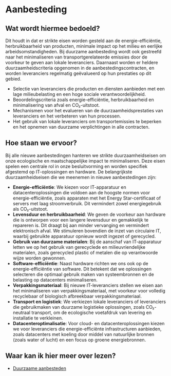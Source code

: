 # Aanbesteding

## Wat wordt hiermee bedoeld?
Dit houdt in dat er strikte eisen worden gesteld aan de energie-efficiëntie, herbruikbaarheid van producten, minimale impact op het milieu en eerlijke arbeidsomstandigheden. Bij duurzame aanbesteding wordt ook gestreefd naar het minimaliseren van transportgerelateerde emissies door de voorkeur te geven aan lokale leveranciers. Daarnaast worden er heldere duurzaamheidscriteria opgenomen in de aanbestedingscontracten, en worden leveranciers regelmatig geëvalueerd op hun prestaties op dit gebied.

- Selectie van leveranciers die producten en diensten aanbieden met een lage milieubelasting en een hoge sociale verantwoordelijkheid.
- Beoordelingscriteria zoals energie-efficiëntie, herbruikbaarheid en minimalisering van afval en CO₂-uitstoot.
- Mechanismen voor het evalueren van de duurzaamheidsprestaties van leveranciers en het verbeteren van hun processen.
- Het gebruik van lokale leveranciers om transportemissies te beperken en het opnemen van duurzame verplichtingen in alle contracten.

## Hoe staan we ervoor? 
Bij alle nieuwe aanbestedingen hanteren we strikte duurzaamheidseisen om onze ecologische en maatschappelijke impact te minimaliseren. Deze eisen spelen een centrale rol in onze besluitvorming en worden specifiek afgestemd op IT-oplossingen en hardware. De belangrijkste duurzaamheidseisen die we meenemen in nieuwe aanbestedingen zijn:

- **Energie-efficiëntie**: We kiezen voor IT-apparatuur en datacenteroplossingen die voldoen aan de hoogste normen voor energie-efficiëntie, zoals apparaten met het Energy Star-certificaat of servers met laag stroomverbruik. Dit vermindert zowel energiegebruik als CO₂-uitstoot.
- **Levensduur en herbruikbaarheid**: We geven de voorkeur aan hardware die is ontworpen voor een langere levensduur en gemakkelijk te repareren is. Dit draagt bij aan minder vervanging en vermindert elektronisch afval. We stimuleren bovendien de inzet van circulaire IT, waarbij gebruikte apparatuur opnieuw wordt ingezet of gerecycled.
- **Gebruik van duurzame materialen**: Bij de aanschaf van IT-apparatuur letten we op het gebruik van gerecyclede en milieuvriendelijke materialen, zoals gerecycled plastic of metalen die op verantwoorde wijze worden gewonnen.
- **Software-efficiëntie**: Naast hardware richten we ons ook op de energie-efficiëntie van software. Dit betekent dat we oplossingen selecteren die optimaal gebruik maken van systeembronnen en de belasting op datacenters minimaliseren.
- **Verpakkingsmateriaal**: Bij nieuwe IT-leveranciers stellen we eisen aan het minimaliseren van verpakkingsmateriaal, met voorkeur voor volledig recyclebaar of biologisch afbreekbaar verpakkingsmateriaal.
- **Transport en logistiek**: We verkiezen lokale leveranciers of leveranciers die gebruikmaken van duurzame logistieke oplossingen, zoals CO₂-neutraal transport, om de ecologische voetafdruk van levering en installatie te verkleinen.
- **Datacenteroptimalisatie**: Voor cloud- en datacenteroplossingen kiezen we voor leveranciers die energie-efficiënte infrastructuren aanbieden, zoals datacenters met koeling door middel van natuurlijke bronnen (zoals water of lucht) en een focus op groene energiebronnen.

## Waar kan ik hier meer over lezen?
- [Duurzaame aanbesteden](https)